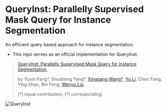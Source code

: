 # QueryInst: Parallelly Supervised Mask Query for Instance Segmentation

An efficient query based approach for instance segmentation.

* This repo serves as an official implementation for QueryInst.

> [QueryInst: Parallelly Supervised Mask Query for Instance Segmentation](),
>
> by Yuxin Fang\*, Shusheng Yang\*, [Xinggang Wang†](https://xinggangw.info/), [Yu Li](http://yu-li.github.io), Chen Fang, Ying Shan, Bin Feng, [Wenyu Liu](http://eic.hust.edu.cn/professor/liuwenyu/).
>
> (\*) equal contribution, (†) corresponding.

![QueryInst](http://assets.vealocia.com/2021-05-05-133231.png)
